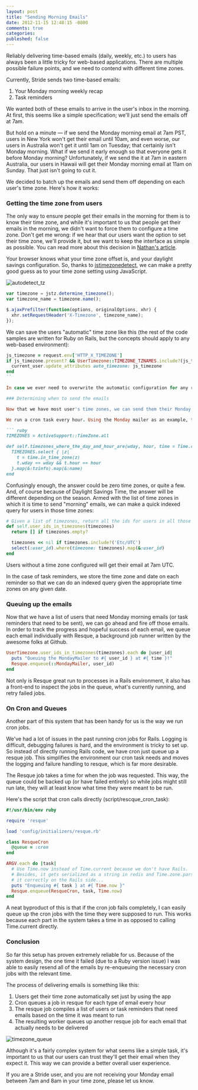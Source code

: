 ```yaml
---
layout: post
title: "Sending Morning Emails"
date: 2012-11-15 12:48:15 -0800
comments: true
categories:
publeshed: false
---
```



Reliably delivering time-based emails (daily, weekly, etc.) to users has always been a little tricky for web-based applications. There are multiple possible failure points, and we need to contend with different time zones.

Currently, Stride sends two time-based emails:

1. Your Monday morning weekly recap
2. Task reminders

We wanted both of these emails to arrive in the user's inbox in the morning. At first, this seems like a simple specification; we'll just send the emails off at 7am.

But hold on a minute — if we send the Monday morning email at 7am PST, users in New York won't get their email until 10am, and even worse, our users in Australia won't get it until 1am on Tuesday; that certainly isn't Monday morning. What if we send it early enough so that everyone gets it before Monday morning? Unfortunately, if we send the it at 7am in eastern Australia, our users in Hawaii will get their Monday morning email at 11am on Sunday. That just isn't going to cut it.

We decided to batch up the emails and send them off depending on each user's time zone. Here's how it works:

<!--More-->

### Getting the time zone from users

The only way to ensure people get their emails in the morning for them is to know their time zone, and while it's important to us that people get their emails in the morning, we didn't want to force them to configure a time zone. Don't get me wrong: if we hear that our users want the option to set their time zone, we'll provide it, but we want to keep the interface as simple as possible. You can read more about this decision in [Nathan's article](http://blog.strideapp.com/2012/09/the-invisible-interface/).

Your browser knows what your time zone offset is, and your daylight savings configuration. So, thanks to [jstimezonedetect](https://bitbucket.org/pellepim/jstimezonedetect), we can make a pretty good guess as to your time zone setting using JavaScript.

![autodetect_tz](autodetect_tz.png)

``` javascript
var timezone = jstz.determine_timezone();
var timezone_name = timezone.name();

$.ajaxPrefilter(function(options, originalOptions, xhr) {
  xhr.setRequestHeader('X-Timezone', timezone_name);
});
```

We can save the users "automatic" time zone like this (the rest of the code samples are written for Ruby on Rails, but the concepts should apply to any web-based environment):

``` ruby
js_timezone = request.env['HTTP_X_TIMEZONE']
if js_timezone.present? && UserTimezone::TIMEZONE_TZNAMES.include?(js_timezone)
  current_user.update_attributes auto_timezone: js_timezone
end
``

In case we ever need to overwrite the automatic configuration for any reason, we have a separate column in the database that allows us to do so.

### Determining when to send the emails

Now that we have most user's time zones, we can send them their Monday morning and task reminder emails at 7am in their time zone. Here's how that works.

We run a cron task every hour. Using the Monday mailer as an example, the first thing it does is answer the following question: “In what time zones is it now 7am on Monday?” Here is that question in code:

``` ruby
TIMEZONES = ActiveSupport::TimeZone.all

def self.timezones_where_the_day_and_hour_are(wday, hour, time = Time.current)
  TIMEZONES.select { |z|
    t = time.in_time_zone(z)
    t.wday == wday && t.hour == hour
  }.map(&:tzinfo).map(&:name)
end
```

Confusingly enough, the answer could be zero time zones, or quite a few. And, of course because of Daylight Savings Time, the answer will be different depending on the season.
Armed with the list of time zones in which it is time to send "morning" emails, we can make a quick indexed query for users in those time zones:

``` ruby
# Given a list of timezones, return all the ids for users in all those timezones.
def self.user_ids_in_timezones(timezones)
  return [] if timezones.empty?

  timezones << nil if timezones.include?('Etc/UTC')
  select(:user_id).where(timezone: timezones).map(&:user_id)
end
```

Users without a time zone configured will get their email at 7am UTC.

In the case of task reminders, we store the time zone and date on each reminder so that we can do an indexed query given the appropriate time zones on any given date.

### Queuing up the emails

Now that we have a list of users that need Monday morning emails (or task reminders that need to be sent), we can go ahead and fire off those emails. In order to track the progress and hopeful success of each email, we queue each email individually with Resque, a background job runner written by the awesome folks at Github.

``` ruby
UserTimezone.user_ids_in_timezones(timezones).each do |user_id|
  puts "Queuing the MondayMailer to #{ user_id } at #{ time }!"
  Resque.enqueue(::MondayMailer, user_id)
end
```

Not only is Resque great run to processes in a Rails environment, it also has a front-end to inspect the jobs in the queue, what's currently running, and retry failed jobs.

### On Cron and Queues

Another part of this system that has been handy for us is the way we run cron jobs.

We've had a lot of issues in the past running cron jobs for Rails. Logging is difficult, debugging failures is hard, and the environment is tricky to set up. So instead of directly running Rails code, we have cron just queue up a resque job. This simplifies the environment our cron task needs and moves the logging and failure handling to resque, which is far more desirable.

The Resque job takes a time for when the job was requested. This way, the queue could be backed up (or have failed entirely) so while jobs might still run late, they will at least know what time they were meant to be run.

Here's the script that cron calls directly (script/rescque_cron_task):

``` ruby
#!/usr/bin/env ruby

require 'resque'

load 'config/initializers/resque.rb'

class ResqueCron
  @queue = :cron
end

ARGV.each do |task|
  # Use Time.now instead of Time.current because we don't have Rails.
  # Besides, it gets serialized as a string in redis and Time.zone.parse parses
  # it correctly on the Rails side...
  puts "Enqueuing #{ task } at #{ Time.now }"
  Resque.enqueue(ResqueCron, task, Time.now)
end
```

A neat byproduct of this is that if the cron job fails completely, I can easily queue up the cron jobs with the time they were supposed to run. This works because each part in the system takes a time in as opposed to calling Time.current directly.

### Conclusion

So far this setup has proven extremely reliable for us. Because of the system design, the one time it failed (due to a Ruby version issue) I was able to easily resend all of the emails by re-enqueuing the necessary cron jobs with the relevant time.

The process of delivering emails is something like this:

1. Users get their time zone automatically set just by using the app
2. Cron queues a job in resque for each type of email every hour
3. The resque job compiles a list of users or task reminders that need emails based on the time it was meant to run
4. The resulting worker queues up another resque job for each email that actually needs to be delivered

![timezone_queue](timezone_queue.png)

Although it's a fairly complex system for what seems like a simple task, it's important to us that our users can trust they'll get their email when they expect it. This way we can provide a better overall user experience.

If you are a Stride user, and you are not receiving your Monday email between 7am and 8am in your time zone, please let us know.
